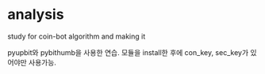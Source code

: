 # analysis

study for coin-bot algorithm and making it

pyupbit와 pybithumb을 사용한 연습. 모듈을 install한 후에 con_key, sec_key가 있어야만 사용가능.
